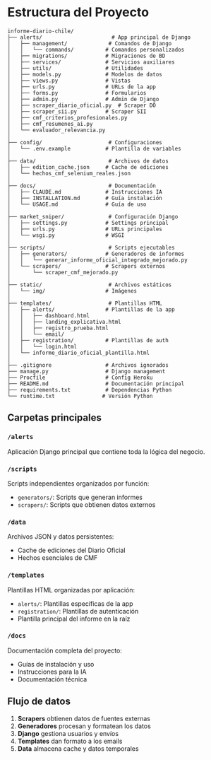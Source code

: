 # Estructura del Proyecto

```
informe-diario-chile/
├── alerts/                      # App principal de Django
│   ├── management/             # Comandos de Django
│   │   └── commands/          # Comandos personalizados
│   ├── migrations/            # Migraciones de BD
│   ├── services/              # Servicios auxiliares
│   ├── utils/                 # Utilidades
│   ├── models.py              # Modelos de datos
│   ├── views.py               # Vistas
│   ├── urls.py                # URLs de la app
│   ├── forms.py               # Formularios
│   ├── admin.py               # Admin de Django
│   ├── scraper_diario_oficial.py  # Scraper DO
│   ├── scraper_sii.py         # Scraper SII
│   ├── cmf_criterios_profesionales.py
│   ├── cmf_resumenes_ai.py
│   └── evaluador_relevancia.py
│
├── config/                     # Configuraciones
│   └── .env.example           # Plantilla de variables
│
├── data/                       # Archivos de datos
│   ├── edition_cache.json     # Cache de ediciones
│   └── hechos_cmf_selenium_reales.json
│
├── docs/                       # Documentación
│   ├── CLAUDE.md              # Instrucciones IA
│   ├── INSTALLATION.md        # Guía instalación
│   └── USAGE.md               # Guía de uso
│
├── market_sniper/              # Configuración Django
│   ├── settings.py            # Settings principal
│   ├── urls.py                # URLs principales
│   └── wsgi.py                # WSGI
│
├── scripts/                    # Scripts ejecutables
│   ├── generators/            # Generadores de informes
│   │   └── generar_informe_oficial_integrado_mejorado.py
│   └── scrapers/              # Scrapers externos
│       └── scraper_cmf_mejorado.py
│
├── static/                     # Archivos estáticos
│   └── img/                   # Imágenes
│
├── templates/                  # Plantillas HTML
│   ├── alerts/                # Plantillas de la app
│   │   ├── dashboard.html
│   │   ├── landing_explicativa.html
│   │   ├── registro_prueba.html
│   │   └── email/
│   ├── registration/          # Plantillas de auth
│   │   └── login.html
│   └── informe_diario_oficial_plantilla.html
│
├── .gitignore                 # Archivos ignorados
├── manage.py                  # Django management
├── Procfile                   # Config Heroku
├── README.md                  # Documentación principal
├── requirements.txt           # Dependencias Python
└── runtime.txt               # Versión Python
```

## Carpetas principales

### `/alerts`
Aplicación Django principal que contiene toda la lógica del negocio.

### `/scripts`
Scripts independientes organizados por función:
- `generators/`: Scripts que generan informes
- `scrapers/`: Scripts que obtienen datos externos

### `/data`
Archivos JSON y datos persistentes:
- Cache de ediciones del Diario Oficial
- Hechos esenciales de CMF

### `/templates`
Plantillas HTML organizadas por aplicación:
- `alerts/`: Plantillas específicas de la app
- `registration/`: Plantillas de autenticación
- Plantilla principal del informe en la raíz

### `/docs`
Documentación completa del proyecto:
- Guías de instalación y uso
- Instrucciones para la IA
- Documentación técnica

## Flujo de datos

1. **Scrapers** obtienen datos de fuentes externas
2. **Generadores** procesan y formatean los datos
3. **Django** gestiona usuarios y envíos
4. **Templates** dan formato a los emails
5. **Data** almacena cache y datos temporales
